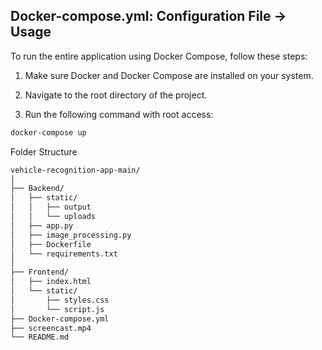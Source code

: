 ## Docker-compose.yml: Configuration File -> Usage

To run the entire application using Docker Compose, follow these steps:

1. Make sure Docker and Docker Compose are installed on your system.

2. Navigate to the root directory of the project.

3. Run the following command with root access:

```bash
docker-compose up
```

Folder Structure
```bash
vehicle-recognition-app-main/
│
├── Backend/
│   ├── static/
│   │   ├── output
│   │   └── uploads
│   ├── app.py
│   ├── image_processing.py
│   ├── Dockerfile
│   └── requirements.txt
│
├── Frontend/
│   ├── index.html
│   └── static/
│       ├── styles.css
│       └── script.js
├── Docker-compose.yml
├── screencast.mp4
└── README.md
```

